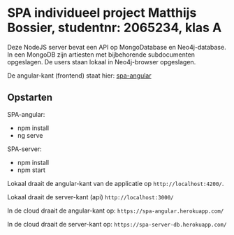 # SPA individueel project Matthijs Bossier, studentnr: 2065234, klas A

Deze NodeJS server bevat een API op MongoDatabase en Neo4j-database. In een MongoDB zijn artiesten met bijbehorende subdocumenten opgeslagen. De users staan lokaal in Neo4j-browser opgeslagen.

De angular-kant (frontend) staat hier: [spa-angular](https://github.com/Matthijsbossier/spa-angular/tree/feature-neo4j)



## Opstarten

SPA-angular:

- npm install
- ng serve

SPA-server: 
- npm install
- npm start

Lokaal draait de angular-kant van de applicatie op `http://localhost:4200/`.

Lokaal draait de server-kant (api)
`http://localhost:3000/`

In de cloud draait de angular-kant op:
`https://spa-angular.herokuapp.com/`  

In de cloud draait de server-kant op:
`https://spa-server-db.herokuapp.com/`